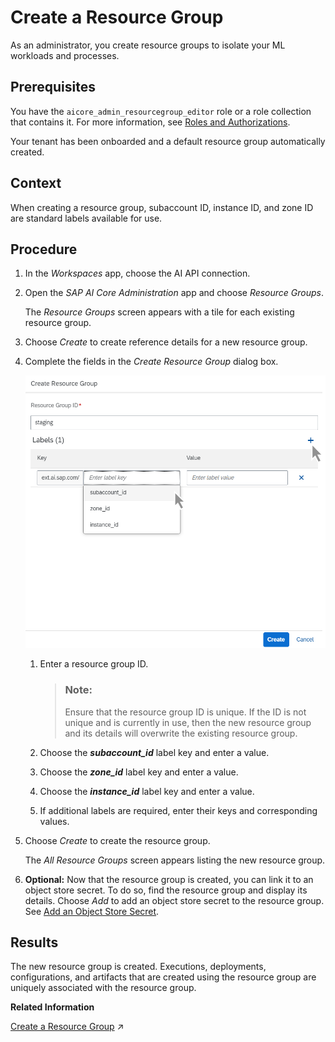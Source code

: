 <!-- loio060d9beb42394e33b5f68b9c0458a755 -->

# Create a Resource Group

As an administrator, you create resource groups to isolate your ML workloads and processes.



<a name="loio060d9beb42394e33b5f68b9c0458a755__prereq_jab_bpc_rob"/>

## Prerequisites

You have the `aicore_admin_resourcegroup_editor` role or a role collection that contains it. For more information, see [Roles and Authorizations](roles-and-authorizations-4ef8499.md).

Your tenant has been onboarded and a default resource group automatically created.



## Context

When creating a resource group, subaccount ID, instance ID, and zone ID are standard labels available for use.



<a name="loio060d9beb42394e33b5f68b9c0458a755__steps_hey_kwk_hvb"/>

## Procedure

1.  In the *Workspaces* app, choose the AI API connection.

2.  Open the *SAP AI Core Administration* app and choose *Resource Groups*.

    The *Resource Groups* screen appears with a tile for each existing resource group.

3.  Choose *Create* to create reference details for a new resource group.

4.  Complete the fields in the *Create Resource Group* dialog box.

    ![Create Resource Group dialog with description entered and cursor on list of available entries for label key field.](images/Image_AIL_Create_Resource_Group_a3dd970.png)

    1.  Enter a resource group ID.

        > ### Note:  
        > Ensure that the resource group ID is unique. If the ID is not unique and is currently in use, then the new resource group and its details will overwrite the existing resource group.

    2.  Choose the ***subaccount\_id*** label key and enter a value.

    3.  Choose the ***zone\_id*** label key and enter a value.

    4.  Choose the ***instance\_id*** label key and enter a value.

    5.  If additional labels are required, enter their keys and corresponding values.


5.  Choose *Create* to create the resource group.

    The *All Resource Groups* screen appears listing the new resource group.

6.  **Optional:** Now that the resource group is created, you can link it to an object store secret. To do so, find the resource group and display its details. Choose *Add* to add an object store secret to the resource group. See [Add an Object Store Secret](add-an-object-store-secret-5b4f728.md).




<a name="loio060d9beb42394e33b5f68b9c0458a755__result_tin_hbr_1tb"/>

## Results

The new resource group is created. Executions, deployments, configurations, and artifacts that are created using the resource group are uniquely associated with the resource group.

**Related Information**  


[Create a Resource Group](https://help.sap.com/viewer/2d6c5984063c40a59eda62f4a9135bee/CLOUD/en-US/01753f4dcb454401b539ecc4def641be.html "You can create resource groups to isolate ML workloads.") :arrow_upper_right:

